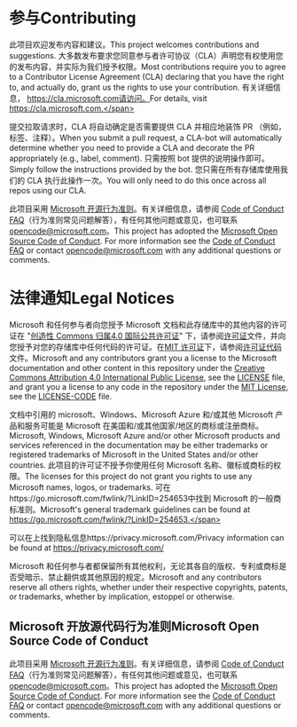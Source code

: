 # <a name="contributing"></a><span data-ttu-id="a8e67-101">参与</span><span class="sxs-lookup"><span data-stu-id="a8e67-101">Contributing</span></span>

<span data-ttu-id="a8e67-102">此项目欢迎发布内容和建议。</span><span class="sxs-lookup"><span data-stu-id="a8e67-102">This project welcomes contributions and suggestions.</span></span>  <span data-ttu-id="a8e67-103">大多数发布要求您同意参与者许可协议（CLA）声明您有权使用您的发布内容，并实际为我们授予权限。</span><span class="sxs-lookup"><span data-stu-id="a8e67-103">Most contributions require you to agree to a Contributor License Agreement (CLA) declaring that you have the right to, and actually do, grant us the rights to use your contribution.</span></span> <span data-ttu-id="a8e67-104">有关详细信息， https://cla.microsoft.com请访问。</span><span class="sxs-lookup"><span data-stu-id="a8e67-104">For details, visit https://cla.microsoft.com.</span></span>

<span data-ttu-id="a8e67-105">提交拉取请求时，CLA 将自动确定是否需要提供 CLA 并相应地装饰 PR （例如，标签、注释）。</span><span class="sxs-lookup"><span data-stu-id="a8e67-105">When you submit a pull request, a CLA-bot will automatically determine whether you need to provide a CLA and decorate the PR appropriately (e.g., label, comment).</span></span> <span data-ttu-id="a8e67-106">只需按照 bot 提供的说明操作即可。</span><span class="sxs-lookup"><span data-stu-id="a8e67-106">Simply follow the instructions provided by the bot.</span></span> <span data-ttu-id="a8e67-107">您只需在所有存储库使用我们的 CLA 执行此操作一次。</span><span class="sxs-lookup"><span data-stu-id="a8e67-107">You will only need to do this once across all repos using our CLA.</span></span>

<span data-ttu-id="a8e67-p103">此项目采用 [Microsoft 开源行为准则](https://opensource.microsoft.com/codeofconduct/)。有关详细信息，请参阅 [Code of Conduct FAQ](https://opensource.microsoft.com/codeofconduct/faq/)（行为准则常见问题解答），有任何其他问题或意见，也可联系 [opencode@microsoft.com](mailto:opencode@microsoft.com)。</span><span class="sxs-lookup"><span data-stu-id="a8e67-p103">This project has adopted the [Microsoft Open Source Code of Conduct](https://opensource.microsoft.com/codeofconduct/). For more information see the [Code of Conduct FAQ](https://opensource.microsoft.com/codeofconduct/faq/) or contact [opencode@microsoft.com](mailto:opencode@microsoft.com) with any additional questions or comments.</span></span>

# <a name="legal-notices"></a><span data-ttu-id="a8e67-110">法律通知</span><span class="sxs-lookup"><span data-stu-id="a8e67-110">Legal Notices</span></span>

<span data-ttu-id="a8e67-111">Microsoft 和任何参与者向您授予 Microsoft 文档和此存储库中的其他内容的许可证在 "[创造性 Commons 归属4.0 国际公共许可证](https://creativecommons.org/licenses/by/4.0/legalcode)" 下，请参阅[许可证](LICENSE)文件，并向您授予对您的存储库中任何代码的许可证。在[MIT 许可证](https://opensource.org/licenses/MIT)下，请参阅[许可证代码](LICENSE-CODE)文件。</span><span class="sxs-lookup"><span data-stu-id="a8e67-111">Microsoft and any contributors grant you a license to the Microsoft documentation and other content in this repository under the [Creative Commons Attribution 4.0 International Public License](https://creativecommons.org/licenses/by/4.0/legalcode), see the [LICENSE](LICENSE) file, and grant you a license to any code in the repository under the [MIT License](https://opensource.org/licenses/MIT), see the [LICENSE-CODE](LICENSE-CODE) file.</span></span>

<span data-ttu-id="a8e67-112">文档中引用的 microsoft、Windows、Microsoft Azure 和/或其他 Microsoft 产品和服务可能是 Microsoft 在美国和/或其他国家/地区的商标或注册商标。</span><span class="sxs-lookup"><span data-stu-id="a8e67-112">Microsoft, Windows, Microsoft Azure and/or other Microsoft products and services referenced in the documentation may be either trademarks or registered trademarks of Microsoft in the United States and/or other countries.</span></span>
<span data-ttu-id="a8e67-113">此项目的许可证不授予你使用任何 Microsoft 名称、徽标或商标的权限。</span><span class="sxs-lookup"><span data-stu-id="a8e67-113">The licenses for this project do not grant you rights to use any Microsoft names, logos, or trademarks.</span></span>
<span data-ttu-id="a8e67-114">可在https://go.microsoft.com/fwlink/?LinkID=254653中找到 Microsoft 的一般商标准则。</span><span class="sxs-lookup"><span data-stu-id="a8e67-114">Microsoft's general trademark guidelines can be found at https://go.microsoft.com/fwlink/?LinkID=254653.</span></span>

<span data-ttu-id="a8e67-115">可以在上找到隐私信息https://privacy.microsoft.com/</span><span class="sxs-lookup"><span data-stu-id="a8e67-115">Privacy information can be found at https://privacy.microsoft.com/</span></span>

<span data-ttu-id="a8e67-116">Microsoft 和任何参与者都保留所有其他权利，无论其各自的版权、专利或商标是否受暗示、禁止翻供或其他原因的规定。</span><span class="sxs-lookup"><span data-stu-id="a8e67-116">Microsoft and any contributors reserve all others rights, whether under their respective copyrights, patents, or trademarks, whether by implication, estoppel or otherwise.</span></span>

## <a name="microsoft-open-source-code-of-conduct"></a><span data-ttu-id="a8e67-117">Microsoft 开放源代码行为准则</span><span class="sxs-lookup"><span data-stu-id="a8e67-117">Microsoft Open Source Code of Conduct</span></span>
<span data-ttu-id="a8e67-p105">此项目采用 [Microsoft 开源行为准则](https://opensource.microsoft.com/codeofconduct/)。有关详细信息，请参阅 [Code of Conduct FAQ](https://opensource.microsoft.com/codeofconduct/faq/)（行为准则常见问题解答），有任何其他问题或意见，也可联系 [opencode@microsoft.com](mailto:opencode@microsoft.com)。</span><span class="sxs-lookup"><span data-stu-id="a8e67-p105">This project has adopted the [Microsoft Open Source Code of Conduct](https://opensource.microsoft.com/codeofconduct/). For more information see the [Code of Conduct FAQ](https://opensource.microsoft.com/codeofconduct/faq/) or contact [opencode@microsoft.com](mailto:opencode@microsoft.com) with any additional questions or comments.</span></span>
